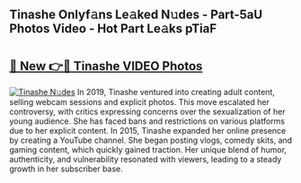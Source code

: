## Tinashe Onlyf𝚊ns Le𝚊ked N𝚞des - Part-5aU Photos Video - Hot Part Le𝚊ks pTiaF

# <h2><a href="http://ab75118.deff.icu/?id=Tinashe">🔗 New 👉🔴 Tinashe VIDEO Photos</a></h2>

[![Tinashe N𝚞des](https://i.imgur.com/rIISA9y.gif)](http://ab75118.deff.icu/?id=Tinashe)
In 2019, Tinashe ventured into creating adult content, selling webcam sessions and explicit photos. This move escalated her controversy, with critics expressing concerns over the sexualization of her young audience. She has faced bans and restrictions on various platforms due to her explicit content. In 2015, Tinashe expanded her online presence by creating a YouTube channel. She began posting vlogs, comedy skits, and gaming content, which quickly gained traction. Her unique blend of humor, authenticity, and vulnerability resonated with viewers, leading to a steady growth in her subscriber base.
